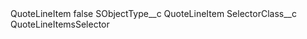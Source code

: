 <?xml version="1.0" encoding="UTF-8"?>
<CustomMetadata xmlns="http://soap.sforce.com/2006/04/metadata" xmlns:xsi="http://www.w3.org/2001/XMLSchema-instance" xmlns:xsd="http://www.w3.org/2001/XMLSchema">
    <label>QuoteLineItem</label>
    <protected>false</protected>
    <values>
        <field>SObjectType__c</field>
        <value xsi:type="xsd:string">QuoteLineItem</value>
    </values>
    <values>
        <field>SelectorClass__c</field>
        <value xsi:type="xsd:string">QuoteLineItemsSelector</value>
    </values>
</CustomMetadata>
